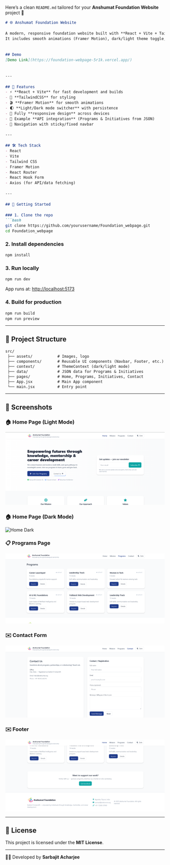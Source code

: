 Here’s a clean `README.md` tailored for your **Anshumat Foundation Website** project 🚀

````markdown
# 🌐 Anshumat Foundation Website  

A modern, responsive foundation website built with **React + Vite + TailwindCSS**.  
It includes smooth animations (Framer Motion), dark/light theme toggle, API/data integration, and responsive layouts.  


## Demo 
[Demo Link](https://foundation-webpage-5r1k.vercel.app/)


---

## 📌 Features  
- ⚡ **React + Vite** for fast development and builds  
- 🎨 **TailwindCSS** for styling  
- 🎬 **Framer Motion** for smooth animations  
- 🌓 **Light/Dark mode switcher** with persistence  
- 📱 Fully **responsive design** across devices  
- 📡 Example **API integration** (Programs & Initiatives from JSON)  
- 🔗 Navigation with sticky/fixed navbar  

---

## 🛠️ Tech Stack  
- React  
- Vite  
- Tailwind CSS  
- Framer Motion  
- React Router  
- React Hook Form  
- Axios (for API/data fetching)  

---

## 🚀 Getting Started  

### 1. Clone the repo  
```bash
git clone https://github.com/yourusername/Foundation_webpage.git
cd Foundation_webpage
````

### 2. Install dependencies

```bash
npm install
```

### 3. Run locally

```bash
npm run dev
```

App runs at: [http://localhost:5173](http://localhost:5173)

### 4. Build for production

```bash
npm run build
npm run preview
```

---

## 📂 Project Structure

```
src/
 ├── assets/           # Images, logo
 ├── components/       # Reusable UI components (Navbar, Footer, etc.)
 ├── context/          # ThemeContext (dark/light mode)
 ├── data/             # JSON data for Programs & Initiatives
 ├── pages/            # Home, Programs, Initiatives, Contact
 ├── App.jsx           # Main App component
 └── main.jsx          # Entry point
```

---

## 📸 Screenshots

### 🏠 Home Page (Light Mode)

![Home Light](./src/assets/ss/Screenshot%202025-09-06%20164922.png)

### 🏠 Home Page (Dark Mode)

![Home Dark](./screenshots/home-dark.png)

### 📋 Programs Page

![Programs](./src/assets/ss/Screenshot%202025-09-06%20165124.png)

### ✉️ Contact Form

![Contact](./src/assets/ss/Screenshot%202025-09-06%20165002.png)


### ✉️ Footer 

![Footer](./src/assets/ss/Screenshot%202025-09-06%20165036.png)

---

## 📜 License

This project is licensed under the **MIT License**.

---

👨‍💻 Developed by **Sarbajit Acharjee**

```


